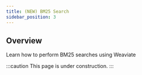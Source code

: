 ```yaml
---
title: (NEW) BM25 Search
sidebar_position: 3
---
```


## Overview

Learn how to perform BM25 searches using Weaviate

<!-- TODO: Finish this page! -->
:::caution This page is under construction.
:::
